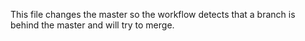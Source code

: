 This file changes the master so the workflow detects that a branch is behind the master and will try to merge.